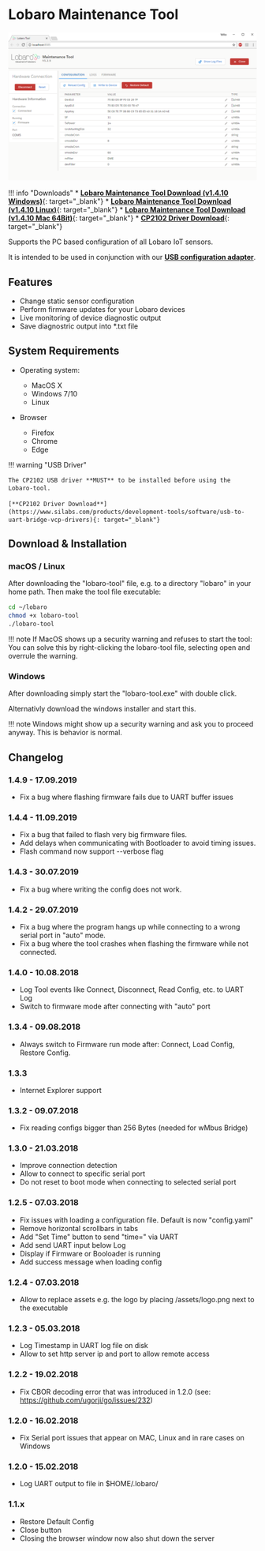 # Lobaro Maintenance Tool

![Screenshot Lobaro-Tool](./img/Lobaro_Tool_ConfigFeature.png)

!!! info "Downloads"
    * [**Lobaro Maintenance Tool Download (v1.4.10 Windows)**](https://github.com/lobaro/flash-tool-release/releases/download/1.4.10/lobaro-tool.exe){: target="_blank"}
    * [**Lobaro Maintenance Tool Download (v1.4.10 Linux)**](https://github.com/lobaro/flash-tool-release/releases/download/1.4.10/lobaro-tool-linux){: target="_blank"}
    * [**Lobaro Maintenance Tool Download (v1.4.10 Mac 64Bit)**](https://github.com/lobaro/flash-tool-release/releases/download/1.4.10/lobaro-tool-mac64){: target="_blank"}
    * [**CP2102 Driver Download**](https://www.silabs.com/products/development-tools/software/usb-to-uart-bridge-vcp-drivers){: target="_blank"}  

Supports the PC based configuration of all Lobaro IoT sensors. 

It is intended to be used in conjunction with our [**USB configuration adapter**](./usb-config-adapter.md). 

## Features

* Change static sensor configuration
* Perform firmware updates for your Lobaro devices
* Live monitoring of device diagnostic output
* Save diagnostric output into *.txt file

## System Requirements

* Operating system:
    * MacOS X
    * Windows 7/10
    * Linux
    
* Browser
    * Firefox
    * Chrome
    * Edge
       
!!! warning "USB Driver"

    The CP2102 USB driver **MUST** to be installed before using the Lobaro-tool.
    
    [**CP2102 Driver Download**](https://www.silabs.com/products/development-tools/software/usb-to-uart-bridge-vcp-drivers){: target="_blank"}       
    
## Download & Installation

### macOS / Linux 
After downloading the "lobaro-tool" file, e.g. to a directory "lobaro" in your home path. Then make the tool file executable:
```Bash
cd ~/lobaro
chmod +x lobaro-tool
./lobaro-tool
```
!!! note
    If MacOS shows up a security warning and refuses to start the tool: 
    You can solve this by right-clicking the lobaro-tool file, selecting open and overrule the warning.

### Windows
After downloading simply start the "lobaro-tool.exe" with double click. 

Alternativly download the windows installer and start this.

!!! note
    Windows might show up a security warning and ask you to proceed anyway. This is behavior is normal.


## Changelog

### 1.4.9 - 17.09.2019
- Fix a bug where flashing firmware fails due to UART buffer issues

### 1.4.4 - 11.09.2019
- Fix a bug that failed to flash very big firmware files.
- Add delays when communicating with Bootloader to avoid timing issues.
- Flash command now support --verbose flag

### 1.4.3 - 30.07.2019
- Fix a bug where writing the config does not work.

### 1.4.2 - 29.07.2019
- Fix a bug where the program hangs up while connecting to a wrong serial port in "auto" mode.
- Fix a bug where the tool crashes when flashing the firmware while not connected.

### 1.4.0 - 10.08.2018

- Log Tool events like Connect, Disconnect, Read Config, etc. to UART Log
- Switch to firmware mode after connecting with "auto" port

### 1.3.4 - 09.08.2018
- Always switch to Firmware run mode after: Connect, Load Config, Restore Config.

### 1.3.3
- Internet Explorer support

### 1.3.2 - 09.07.2018
- Fix reading configs bigger than 256 Bytes (needed for wMbus Bridge)

### 1.3.0 - 21.03.2018
- Improve connection detection
- Allow to connect to specific serial port
- Do not reset to boot mode when connecting to selected serial port

### 1.2.5 - 07.03.2018
- Fix issues with loading a configuration file. Default is now "config.yaml"
- Remove horizontal scrollbars in tabs
- Add "Set Time" button to send "time=<now>" via UART
- Add send UART input below Log
- Display if Firmware or Booloader is running
- Add success message when loading config

### 1.2.4 - 07.03.2018

- Allow to replace assets e.g. the logo by placing /assets/logo.png next to the executable

### 1.2.3 - 05.03.2018
- Log Timestamp in UART log file on disk
- Allow to set http server ip and port to allow remote access

### 1.2.2 - 19.02.2018
- Fix CBOR decoding error that was introduced in 1.2.0 (see: https://github.com/ugorji/go/issues/232)

### 1.2.0 - 16.02.2018
- Fix Serial port issues that appear on MAC, Linux and in rare cases on Windows

### 1.2.0 - 15.02.2018
- Log UART output to file in $HOME/.lobaro/

### 1.1.x
- Restore Default Config
- Close button
- Closing the browser window now also shut down the server

